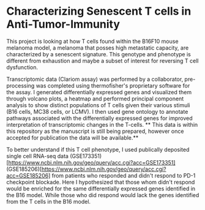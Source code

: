 # Characterizing Senescent T cells in Anti-Tumor-Immunity

This project is looking at how T cells found within the B16F10 mouse melanoma model, a melanoma that posses high metastatic capacity, are characterized by a senescent signature.
This genotype and phenotype is different from exhaustion and maybe a subset of interest for reversing T cell dysfunction.

Transcriptomic data (Clariom assay) was performed by a collaborator, pre-processing was completed using thermofisher's proprietary software for the assay. 
I generated differentially expressed genes and visualized them through volcano plots, a heatmap and performed principal component analysis to show distinct populations of T cells given their various stimuli (B16 cells, MC38 cells, or LCMV).
I then used gene ontology to annotate pathways associated with the differentially expressed genes for improved interpretation of transcriptomic changes in the T-cells. 
** This data is within this repository as the manuscript is still being prepared, however once accepted for publication the data will be available.**

To better understand if this T cell phenotype, I used publically deposited single cell RNA-seq data 
(GSE173351)[https://www.ncbi.nlm.nih.gov/geo/query/acc.cgi?acc=GSE173351] 
(GSE185206)[https://www.ncbi.nlm.nih.gov/geo/query/acc.cgi?acc=GSE185206]
from patients who responded and didn't respond to PD-1 checkpoint blockade. Here I hypothesized that those whom didn't respond would be enriched for the same differentially expressed genes identified in the B16 model.
While those who did respond would lack the genes identified from the T cells in the B16 model. 

